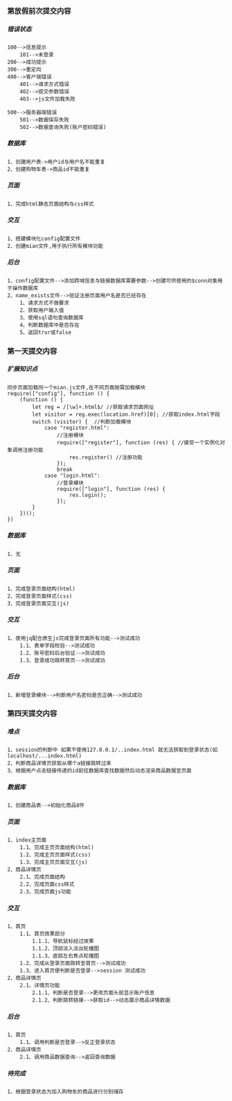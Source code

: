 ### 第放假前次提交内容

##### 错误状态
    100-->信息提示
        101-->未登录
    200-->成功提示
    300-->重定向
    400-->客户端错误
        401-->请求方式错误
        402-->提交参数错误
        403-->js文件加载失败

    500-->服务器端错误
        501-->数据保存失败
        502-->数据查询失败(账户密码错误)

##### 数据库
    1、创建用户表->用户id与用户名不能重复
    2、创建购物车表->商品id不能重复
##### 页面
    1、完成html静态页面结构与css样式

##### 交互
    1、搭建模块化config配置文件
    2、创建mian文件,用于执行所有模块功能

##### 后台
    1、config配置文件-->添加跨域信息与链接数据库需要参数-->创建可供使用的$conn对象用于操作数据库
    2、name_exists文件-->验证注册页面用户名是否已经存在
        1、请求方式不做要求
        2、获取用户输入值
        3、使用sql语句查询数据库
        4、判断数据库中是否存在
        5、返回trur或false





### 第一天提交内容

##### 扩展知识点
    同步页面加载同一个mian.js文件,在不同页面按需加载模块
    require(["config"], function () {
        (function () {
            let reg = /[\w]+.html$/ //获取请求页面网址
            let visitor = reg.exec(location.href)[0]; //获取index.html字段
            switch (visitor) {  //判断加载模块
                case "register.html":
                    //注册模块
                    require(["register"], function (res) { //接受一个实例化对象调用注册功能
                        res.register() //注册功能
                    });
                    break
                case "login.html":
                    //登录模块
                    require(["login"], function (res) {
                        res.login();
                    });
            }
        })();
    })

##### 数据库
    1、无

##### 页面
    1、完成登录页面结构(html)
    2、完成登录页面样式(css)
    3、完成登录页面交互(js)

##### 交互
    1、使用jq配合原生js完成登录页面所有功能-->测试成功
        1.1、表单字段校验-->测试成功
        1.2、账号密码后台验证-->测试成功
        1.3、登录成功跳转首页-->测试成功

##### 后台
    1、新增登录模块-->判断用户名密码是否正确-->测试成功



### 第四天提交内容

##### 难点
    1、session的判断中 如果不使用127.0.0.1/..index.html 就无法获取到登录状态(如localhost/...index.html)
    2、判断商品详情页获取从哪个a链接跳转过来
    3、根据用户点击链接传递的id前往数据库查找数据然后动态渲染商品数据至页面

##### 数据库
    1、创建商品表-->初始化商品8件

##### 页面
    1、index主页面
        1.1、完成主页页面结构(html)
        1.2、完成主页页面样式(css)
        1.3、完成主页页面交互(js)
    2、商品详情页
        2.1、完成页面结构
        2.2、完成页面css样式
        2.3、完成页面js功能

##### 交互
    1、首页
        1.1、首页效果部分
            1.1.1、导航鼠标经过效果
            1.1.2、顶部淡入淡出轮播图
            1.1.3、底部左右焦点轮播图
        1.2、完成从登录页面跳转至首页-->测试成功
        1.3、进入首页便判断是否登录-->session 测试成功
    2、商品详情页
        2.1、详情页功能
            2.1.1、判断是否登录-->更改页面头部显示账户信息
            2.1.2、判断跳转链接-->获取id-->动态展示商品详情数据

##### 后台
    1、首页
        1.1、调用判断是否登录-->反正登录状态
    2、商品详情页
        2.1、调用商品数据查询-->返回查询数据

##### 待完成
    1、根据登录状态为加入购物车的商品进行分别储存